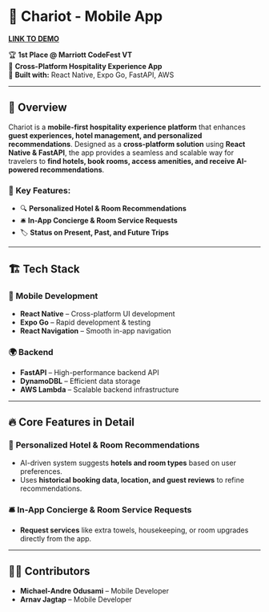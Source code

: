 # 🚀 Chariot - Mobile App  

**[LINK TO DEMO](https://youtu.be/l3zENh-a7C0)**

🏆 **1st Place @ Marriott CodeFest VT**  
📱 **Cross-Platform Hospitality Experience App**  
🔹 **Built with:** React Native, Expo Go, FastAPI, AWS  

---

## 📌 Overview  

Chariot is a **mobile-first hospitality experience platform** that enhances **guest experiences, hotel management, and personalized recommendations**. Designed as a **cross-platform solution** using **React Native & FastAPI**, the app provides a seamless and scalable way for travelers to **find hotels, book rooms, access amenities, and receive AI-powered recommendations**.  

### 🌟 Key Features:
- 🔍 **Personalized Hotel & Room Recommendations**  
- 🛎 **In-App Concierge & Room Service Requests**  
- 🏷 **Status on Present, Past, and Future Trips**  
---

## 🏗 Tech Stack  

### 📱 Mobile Development  
- **React Native** – Cross-platform UI development  
- **Expo Go** – Rapid development & testing  
- **React Navigation** – Smooth in-app navigation    

### 🌍 Backend  
- **FastAPI** – High-performance backend API  
- **DynamoDBL** – Efficient data storage  
- **AWS Lambda** – Scalable backend infrastructure  

---

## 🔥 Core Features in Detail  

### 🎯 **Personalized Hotel & Room Recommendations**  
- AI-driven system suggests **hotels and room types** based on user preferences.  
- Uses **historical booking data, location, and guest reviews** to refine recommendations.  

### 🛎 **In-App Concierge & Room Service Requests**  
- **Request services** like extra towels, housekeeping, or room upgrades directly from the app.

---

## 👨‍💻 Contributors  

- **Michael-Andre Odusami** – Mobile Developer
- **Arnav Jagtap** – Mobile Developer
